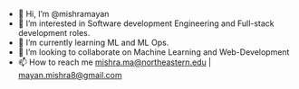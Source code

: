 - 👋 Hi, I’m @mishramayan
- 👀 I’m interested in Software development Engineering and Full-stack development roles.
- 🌱 I’m currently learning ML and ML Ops.
- 💞️ I’m looking to collaborate on Machine Learning and Web-Development
- 📫 How to reach me mishra.ma@northeastern.edu | mayan.mishra8@gmail.com

<!---
mishramayan/mishramayan is a ✨ special ✨ repository because its `README.md` (this file) appears on your GitHub profile.
You can click the Preview link to take a look at your changes.
--->
